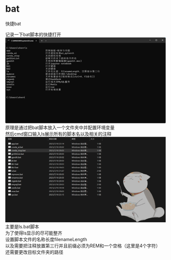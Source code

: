 # bat
快捷bat

记录一下bat脚本的快捷打开
![image](./Pic/show.png)
原理是通过把bat脚本放入一个文件夹中并配置环境变量  
然后cmd窗口输入ls展示所有的脚本名以及相关的注释  
![image](./Pic/list.png)
主要是ls.bat脚本  
为了使得ls显示的尽可能整齐  
设置脚本文件的名称长度filenameLength  
以及需要把注释放置第三行并且前缀必须为REM和一个空格（这里是4个字符）  
还需要更改目标文件夹的路径  
